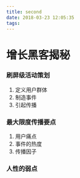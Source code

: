 ```yaml
---
title: second
date: 2018-03-23 12:05:35
tags:
---
```


# 增长黑客揭秘

### 刷屏级活动策划

1. 定义用户群体
2. 制造事件
3. 引起传播


### 最大限度传播要点

1. 用户痛点
2. 事件的热度
3. 传播因子


### 人性的弱点
